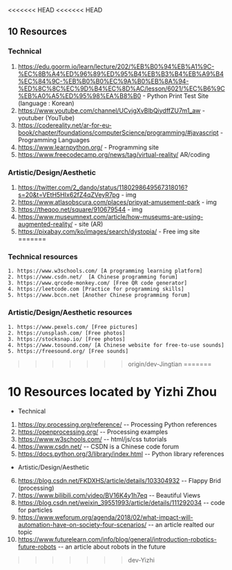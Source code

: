 <<<<<<< HEAD
<<<<<<< HEAD
## 10 Resources
### Technical 
1. https://edu.goorm.io/learn/lecture/202/%EB%B0%94%EB%A1%9C-%EC%8B%A4%ED%96%89%ED%95%B4%EB%B3%B4%EB%A9%B4%EC%84%9C-%EB%B0%B0%EC%9A%B0%EB%8A%94-%ED%8C%8C%EC%9D%B4%EC%8D%AC/lesson/6021/%EC%B6%9C%EB%A0%A5%ED%95%98%EA%B8%B0 - Python Print Test Site (language : Korean)
2. https://www.youtube.com/channel/UCvjgXvBlbQiydffZU7m1_aw - youtuber (YouTube)
3. https://codereality.net/ar-for-eu-book/chapter/foundations/computerScience/programming/#javascript - Programming Languages
4. https://www.learnpython.org/ - Programming site
5. https://www.freecodecamp.org/news/tag/virtual-reality/ AR/coding

### Artistic/Design/Aesthetic
1. https://twitter.com/2_dando/status/1180298649567318016?s=20&t=VEtH5HIx62fZ4qZVeyR7pg - img
2. https://www.atlasobscura.com/places/pripyat-amusement-park - img
3. https://theqoo.net/square/910679544 - img
4. https://www.museumnext.com/article/how-museums-are-using-augmented-reality/ - site (AR)
5. https://pixabay.com/ko/images/search/dystopia/ - Free img site
=======



### Technical resources
    1. https://www.w3schools.com/ [A programming learning platform]
    2. https://www.csdn.net/  [A Chinese programming forum]
    3. https://www.qrcode-monkey.com/ [Free QR code generator]
    4. https://leetcode.com [Practice for programming skills]
    5. https://www.bccn.net [Another Chinese programming forum]

### Artistic/Design/Aesthetic resources
    1. https://www.pexels.com/ [Free pictures]
    2. https://unsplash.com/ [Free photos]
    3. https://stocksnap.io/ [Free photos]
    4. https://www.tosound.com/ [A Chinese website for free-to-use sounds]
    5. https://freesound.org/ [Free sounds]
>>>>>>> origin/dev-Jingtian
=======
# 10 Resources located by Yizhi Zhou

- Technical
1. https://py.processing.org/reference/ -- Processing Python references
2. https://openprocessing.org/ -- Processing examples
3. https://www.w3schools.com/ -- html/js/css tutorials
4. https://www.csdn.net/ -- CSDN is a Chinese code forum
5. https://docs.python.org/3/library/index.html -- Python library references

- Artistic/Design/Aesthetic
6. https://blog.csdn.net/FKDXHS/article/details/103304932 -- Flappy Brid (processing)
7. https://www.bilibili.com/video/BV16K4y1h7eq -- Beautiful Views
8. https://blog.csdn.net/weixin_39551993/article/details/111292034 -- code for particles
9. https://www.weforum.org/agenda/2018/02/what-impact-will-automation-have-on-society-four-scenarios/ -- an article realted our topic
10. https://www.futurelearn.com/info/blog/general/introduction-robotics-future-robots -- an article about robots in the future
>>>>>>> dev-Yizhi
